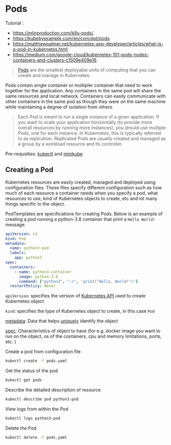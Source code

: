 # Pods

Tutorial :

- https://mlinproduction.com/k8s-pods/
- https://kubebyexample.com/en/concept/pods
- https://matthewpalmer.net/kubernetes-app-developer/articles/what-is-a-pod-in-kubernetes.html
- https://medium.com/google-cloud/kubernetes-101-pods-nodes-containers-and-clusters-c1509e409e16

> [Pods](https://kubernetes.io/docs/concepts/workloads/pods/) are the smallest deployable units of computing that you can create and manage in Kubernetes.

Pods contain single container or multipler container that need to work together for the application. Any containers in the same pod will share the same resources and local network. Containers can easily communicate with other containers in the same pod as though they were on the same machine while maintaining a degree of isolation from others.

> Each Pod is meant to run a single instance of a given application. If you want to scale your application horizontally (to provide more overall resources by running more instances), you should use multiple Pods, one for each instance. In Kubernetes, this is typically referred to as replication. Replicated Pods are usually created and managed as a group by a workload resource and its controller.

Pre-requsities: [kubectl](https://kubernetes.io/docs/tasks/tools/install-kubectl-linux/) and [minikube](https://minikube.sigs.k8s.io/docs/start/)

## Creating a Pod

Kubernetes resources are easily created, managed and deployed using configuration files. These files specify different configuration such as how much of each resource a container needs when you specify a pod, what resources to use, kind of Kubernetes objects to create, etc and lot many things specific to the object.

PodTemplates are specifications for creating Pods. Below is an example of creating a pod running a python-3.8 container that print a `Hello World!` message.

```yaml
apiVersion: v1
kind: Pod
metadata:
  name: python3-pod
  labels:
    app: python3
spec:
  containers:
    - name: python3-container
      image: python:3.8
      command: ["python3", "-c", 'print("Hello, World!")']
  restartPolicy: Never
```

`apiVersion`: specifies the version of [Kubernetes API](https://kubernetes.io/docs/concepts/overview/kubernetes-api/#api-versioning) used to create Kubernetes object

`kind`: specifies the type of Kubernetes object to create, in this case `Pod`

[metadata](https://kubernetes.io/docs/reference/kubernetes-api/common-definitions/object-meta/#ObjectMeta): Data that helps [uniquely](https://kubernetes.io/docs/concepts/overview/working-with-objects/common-labels/) identify the object

[spec](https://kubernetes.io/docs/reference/kubernetes-api/workload-resources/pod-v1/#PodSpec): Characteristics of object to have (for e.g. docker image you want to run on the object, os of the containers, cpu and memory limitations, ports, etc. )

Create a pod from configuration file

```bash
kubectl create -f pods.yaml
```

Get the status of the pod

```bash
kubectl get pods
```

Describe the detailed description of resource

```bash
kubectl describe pod python3-pod
```

View logs from within the Pod

```bash
kubectl logs python3-pod
```

Delete the Pod

```bash
kubectl delete -f pods.yaml
```
